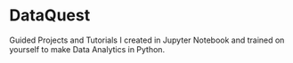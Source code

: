 # DataQuest
Guided Projects and Tutorials I created in Jupyter Notebook and trained on yourself to make Data Analytics in Python.
